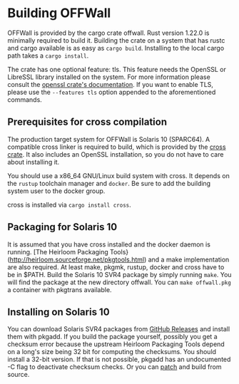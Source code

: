 # Building OFFWall

OFFWall is provided by the cargo crate offwall.
Rust version 1.22.0 is minimally required to build it.
Building the crate on a system that has rustc and cargo available is as easy as `cargo build`.
Installing to the local cargo path takes a `cargo install`.

The crate has one optional feature: tls.
This feature needs the OpenSSL or LibreSSL library installed on the system.
For more information please consult the [openssl crate's documentation](https://crates.io/crates/openssl).
If you want to enable TLS, please use the `--features tls` option appended to the aforementioned commands.

## Prerequisites for cross compilation

The production target system for OFFWall is Solaris 10 (SPARC64).
A compatible cross linker is required to build, which is provided by the [cross crate](https://crates.io/crates/cross).
It also includes an OpenSSL installation, so you do not have to care about installing it.

You should use a x86_64 GNU/Linux build system with cross.
It depends on the `rustup` toolchain manager and `docker`.
Be sure to add the building system user to the docker group.

cross is installed via `cargo install cross`.

## Packaging for Solaris 10

It is assumed that you have cross installed and the docker daemon is running.
[The Heirloom Packaging Tools}(http://heirloom.sourceforge.net/pkgtools.html)
and a make implementation are also required.
At least make, pkgmk, rustup, docker and cross have to be in $PATH.
Build the Solaris 10 SVR4 package by simply running `make`.
You will find the package at the new directory offwall.
You can `make offwall.pkg` a container with pkgtrans available.

## Installing on Solaris 10

You can download Solaris SVR4 packages from
[GitHub Releases](https://github.com/bgermann/offwall/releases) and install them with pkgadd.
If you build the package yourself, possibly you get a checksum error
because the upstream Heirloom Packaging Tools depend on a long's size
being 32 bit for computing the checksums. You should install a 32-bit version.
If that is not possible, pkgadd has an undocumented -C flag to deactivate checksum checks.
Or you can [patch](https://github.com/eunuchs/heirloom-project/pull/1) and build from source.
